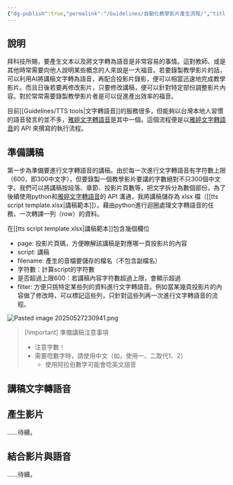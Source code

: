 ```yaml
---
{"dg-publish":true,"permalink":"/Guidelines/自動化教學影片產生流程/","title":"自動化教學影片產生流程","tags":["TTS","guideline","ai","teaching","materials","python","api"],"created":"2025-05-27T22:25","updated":"2025-05-28T00:01"}
---
```



## 說明

拜科技所賜，要產生文本以及將文字轉為語音是非常容易的事情。這對教師、或是其他時常需要向他人說明某些概念的人來說是一大福音。若要錄製教學影片的話，可以利用AI將講稿文字轉為語音，再配合投影片錄影，便可以相當迅速地完成教學影片。而且日後若要再修改影片，只要修改講稿，便可以針對特定部份調整影片內容。對於常常需要錄製教學影片者是可以促進產出效率的福音。

目前[[Guidelines/TTS tools\|文字轉語音]]的服務很多，但能夠以台灣本地人習慣的語音發言的並不多，[雅婷文字轉語音](https://tts.yating.tw/)是其中一個。這個流程便是以[雅婷文字轉語音](https://tts.yating.tw/)的 API 來撰寫的執行流程。

## 準備講稿

第一步為準備要進行文字轉語音的講稿。由於每一次進行文字轉語音有字符數上限（600，即300中文字），但要錄製一個教學影片要講的字數絕對不只300個中文字。我們可以將講稿按段落、章節、投影片頁數等，把文字拆分為數個部份。為了後續使用python和[雅婷文字轉語音](https://tts.yating.tw/)的 API 溝通，我將講稿儲存為 xlsx 檔（[[tts script template.xlsx|講稿範本]]）。藉由python進行迴圈處理文字轉語音的任務，一次轉譯一列（row）的資料。

在[[tts script template.xlsx|講稿範本]]包含幾個欄位

- page: 投影片頁碼，方便瞭解該講稿是對應哪一頁投影片的內容
- script: 講稿
- filename: 產生的音檔要儲存的檔名（不包含副檔名）
- 字符數：計算script的字符數
- 是否超過上限600：若講稿內容字符數超過上限，會顯示超過
- filter: 方便只挑特定某些列的資料進行文字轉語音。例如當某幾頁投影片的內容做了修改時，可以標記這些列，只針對這些列再一次進行文字轉語音的流程。

![Pasted image 20250527230941.png](/img/user/Guidelines/Pasted%20image%2020250527230941.png)

> [!important] 準備講稿注意事項
>
> - 注意字數！
> - 需要唸數字時，請使用中文（如，使用一、二取代1、2）
> 	- 使用阿拉伯數字可能會唸英文語音

## 講稿文字轉語音

## 產生影片

……待續。

## 結合影片與語音

……待續。
